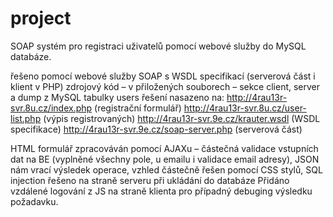 # project
SOAP systém pro registraci uživatelů pomocí webové služby do MySQL databáze.

řešeno pomocí webové služby SOAP s WSDL specifikací (serverová část i klient v PHP)
zdrojový kód – v přiložených souborech – sekce client, server a dump z MySQL tabulky users
řešení nasazeno na:
http://4rau13r-svr.8u.cz/index.php  (registrační formulář)
http://4rau13r-svr.8u.cz/user-list.php (výpis registrovaných)
http://4rau13r-svr.9e.cz/krauter.wsdl (WSDL specifikace)
http://4rau13r-svr.9e.cz/soap-server.php (serverová část)

HTML formulář zpracováván pomocí AJAXu – částečná validace vstupních dat na BE (vyplněné všechny pole, u emailu i validace email adresy), JSON nám vrací výsledek operace, vzhled částečně řešen pomocí CSS stylů, SQL injection řešeno na straně serveru při ukládání do databáze
Přidáno vzdálené logování z JS na straně klienta pro případný debuging výsledku požadavku.
